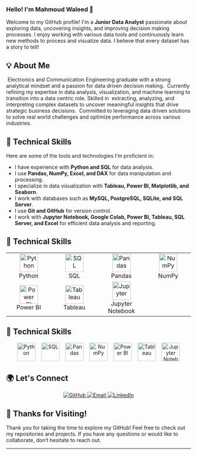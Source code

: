 ### Hello! I'm Mahmoud Waleed 👋

Welcome to my GitHub profile! I'm a **Junior Data Analyst** passionate about exploring data, uncovering insights, and improving decision making processes. I enjoy working with various data tools and continuously learn new methods to process and visualize data. I believe that every dataset has a story to tell!

## 💡 About Me

&nbsp;Electronics and Communication Engineering graduate with a strong analytical mindset and a passion for data driven decision making. &nbsp;Currently refining my expertise in data analysis, visualization, and machine learning to transition into a data centric role. Skilled in &nbsp;extracting, analyzing, and interpreting complex datasets to uncover meaningful insights that drive strategic business decisions. &nbsp;Committed to leveraging data driven solutions to solve real world challenges and optimize performance across various industries.

## 🔧 Technical Skills

Here are some of the tools and technologies I'm proficient in:

- I have experience with **Python and SQL** for data analysis.  
- I use **Pandas, NumPy, Excel, and DAX** for data manipulation and processing.  
- I specialize in data visualization with **Tableau, Power BI, Matplotlib, and Seaborn**.  
- I work with databases such as **MySQL, PostgreSQL, SQLite, and SQL Server**.  
- I use **Git and GitHub** for version control.  
- I work with **Jupyter Notebook, Google Colab, Power BI, Tableau, SQL Server, and Excel** for efficient data analysis and reporting.

## 🔧 Technical Skills  

<table align="center">
  <tr>
    <td align="center" width="140">
      <img src="https://cdn.jsdelivr.net/gh/devicons/devicon/icons/python/python-original.svg" width="50" height="50" alt="Python"/>
      <br>Python
    </td>
    <td align="center" width="140">
      <img src="https://cdn.jsdelivr.net/gh/devicons/devicon/icons/postgresql/postgresql-original.svg" width="50" height="50" alt="SQL"/>
      <br>SQL
    </td>
    <td align="center" width="140">
      <img src="https://cdn.jsdelivr.net/gh/devicons/devicon/icons/pandas/pandas-original.svg" width="50" height="50" alt="Pandas"/>
      <br>Pandas
    </td>
    <td align="center" width="140">
      <img src="https://cdn.jsdelivr.net/gh/devicons/devicon/icons/numpy/numpy-original.svg" width="50" height="50" alt="NumPy"/>
      <br>NumPy
    </td>
  </tr>
    <td align="center" width="140">
      <img src="https://github.com/microsoft/PowerBI-Icons/blob/main/SVG/Power-BI.svg" width="50" height="50" alt="Power BI"/>
      <br>Power BI
    </td>
    <td align="center" width="140">
       <img src="https://upload.wikimedia.org/wikipedia/commons/4/4b/Tableau_Logo.png" width="50" height="50" alt="Tableau"/>
      <br>Tableau
    </td>
    <td align="center" width="140">
      <img src="https://cdn.jsdelivr.net/gh/devicons/devicon/icons/jupyter/jupyter-original.svg" width="50" height="50" alt="Jupyter"/>
      <br>Jupyter Notebook
    </td>
  </tr>
</table>

## 🔧 Technical Skills

<p align="center">
  <img src="https://cdn.jsdelivr.net/gh/devicons/devicon/icons/python/python-original.svg" width="50" height="50" alt="Python"/>
  &nbsp;&nbsp;
  <img src="https://cdn.jsdelivr.net/gh/devicons/devicon/icons/postgresql/postgresql-original.svg" width="50" height="50" alt="SQL"/>
  &nbsp;&nbsp;
  <img src="https://cdn.jsdelivr.net/gh/devicons/devicon/icons/pandas/pandas-original.svg" width="50" height="50" alt="Pandas"/>
  &nbsp;&nbsp;
  <img src="https://cdn.jsdelivr.net/gh/devicons/devicon/icons/numpy/numpy-original.svg" width="50" height="50" alt="NumPy"/>
  &nbsp;&nbsp;
  <img src="https://github.com/microsoft/PowerBI-Icons/blob/main/SVG/Power-BI.svg" width="50" height="50" alt="Power BI"/>
  &nbsp;&nbsp;
  <img src="https://upload.wikimedia.org/wikipedia/commons/4/4b/Tableau_Logo.png" width="50" height="50" alt="Tableau"/>
  &nbsp;&nbsp;
  <img src="https://cdn.jsdelivr.net/gh/devicons/devicon/icons/jupyter/jupyter-original.svg" width="50" height="50" alt="Jupyter Notebook"/>
</p>



## 🌍 Let's Connect  

<p align="center">
  <a href="https://github.com/mahmoudwal27">
    <img src="https://img.shields.io/badge/-GitHub-181717?style=for-the-badge&logo=github&logoColor=white" alt="GitHub">
  </a>
  <a href="mailto:mahmoudwaleed200127@gmail.com">
    <img src="https://img.shields.io/badge/Email-D14836?style=for-the-badge&logo=gmail&logoColor=white" alt="Email">
  </a>
  <a href="https://www.linkedin.com/in/mahmoudwaleed">
    <img src="https://img.shields.io/badge/LinkedIn-0077B5?style=for-the-badge&logo=linkedin&logoColor=white" alt="LinkedIn">
  </a>
</p>

## 🙏 Thanks for Visiting!

Thank you for taking the time to explore my GitHub! Feel free to check out my repositories and projects. If you have any questions or would like to collaborate, don’t hesitate to reach out. 

---
